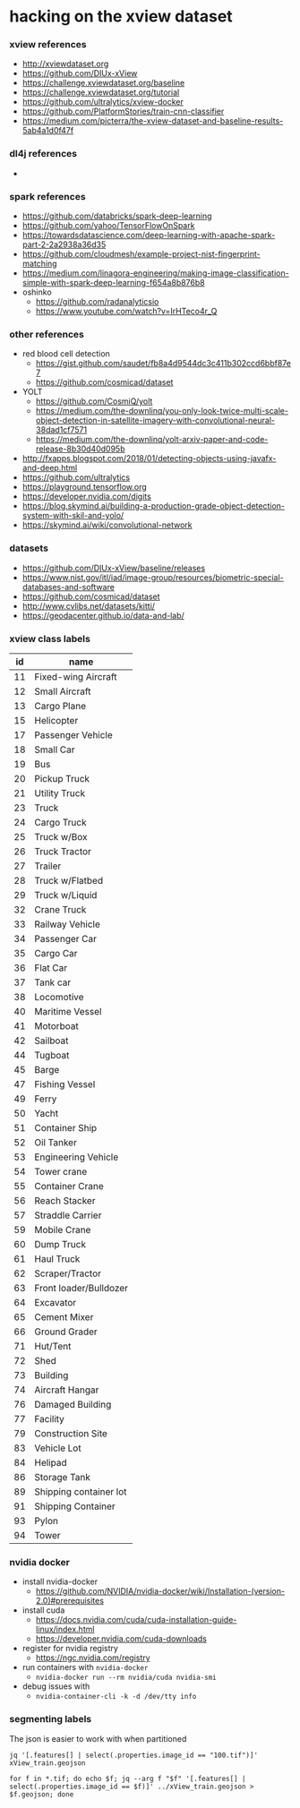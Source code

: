 hacking on the xview dataset
===


### xview references
- http://xviewdataset.org
- https://github.com/DIUx-xView
- https://challenge.xviewdataset.org/baseline
- https://challenge.xviewdataset.org/tutorial
- https://github.com/ultralytics/xview-docker
- https://github.com/PlatformStories/train-cnn-classifier
- https://medium.com/picterra/the-xview-dataset-and-baseline-results-5ab4a1d0f47f

### dl4j references
- 

### spark references
- https://github.com/databricks/spark-deep-learning
- https://github.com/yahoo/TensorFlowOnSpark
- https://towardsdatascience.com/deep-learning-with-apache-spark-part-2-2a2938a36d35
- https://github.com/cloudmesh/example-project-nist-fingerprint-matching
- https://medium.com/linagora-engineering/making-image-classification-simple-with-spark-deep-learning-f654a8b876b8
- oshinko
  - https://github.com/radanalyticsio
  - https://www.youtube.com/watch?v=IrHTeco4r_Q

### other references
- red blood cell detection
  - https://gist.github.com/saudet/fb8a4d9544dc3c411b302ccd6bbf87e7
  - https://github.com/cosmicad/dataset
- YOLT
  - https://github.com/CosmiQ/yolt
  - https://medium.com/the-downlinq/you-only-look-twice-multi-scale-object-detection-in-satellite-imagery-with-convolutional-neural-38dad1cf7571
  - https://medium.com/the-downlinq/yolt-arxiv-paper-and-code-release-8b30d40d095b
- http://fxapps.blogspot.com/2018/01/detecting-objects-using-javafx-and-deep.html
- https://github.com/ultralytics
- https://playground.tensorflow.org
- https://developer.nvidia.com/digits
- https://blog.skymind.ai/building-a-production-grade-object-detection-system-with-skil-and-yolo/
- https://skymind.ai/wiki/convolutional-network

### datasets
- https://github.com/DIUx-xView/baseline/releases
- https://www.nist.gov/itl/iad/image-group/resources/biometric-special-databases-and-software
- https://github.com/cosmicad/dataset
- http://www.cvlibs.net/datasets/kitti/
- https://geodacenter.github.io/data-and-lab/

### xview class labels

|id|name|
|---|---|
|11|Fixed-wing Aircraft|
|12|Small Aircraft|
|13|Cargo Plane|
|15|Helicopter|
|17|Passenger Vehicle|
|18|Small Car|
|19|Bus|
|20|Pickup Truck|
|21|Utility Truck|
|23|Truck|
|24|Cargo Truck|
|25|Truck w/Box|
|26|Truck Tractor|
|27|Trailer|
|28|Truck w/Flatbed|
|29|Truck w/Liquid|
|32|Crane Truck|
|33|Railway Vehicle|
|34|Passenger Car|
|35|Cargo Car|
|36|Flat Car|
|37|Tank car|
|38|Locomotive|
|40|Maritime Vessel|
|41|Motorboat|
|42|Sailboat|
|44|Tugboat|
|45|Barge|
|47|Fishing Vessel|
|49|Ferry|
|50|Yacht|
|51|Container Ship|
|52|Oil Tanker|
|53|Engineering Vehicle|
|54|Tower crane|
|55|Container Crane|
|56|Reach Stacker|
|57|Straddle Carrier|
|59|Mobile Crane|
|60|Dump Truck|
|61|Haul Truck|
|62|Scraper/Tractor|
|63|Front loader/Bulldozer|
|64|Excavator|
|65|Cement Mixer|
|66|Ground Grader|
|71|Hut/Tent|
|72|Shed|
|73|Building|
|74|Aircraft Hangar|
|76|Damaged Building|
|77|Facility|
|79|Construction Site|
|83|Vehicle Lot|
|84|Helipad|
|86|Storage Tank|
|89|Shipping container lot|
|91|Shipping Container|
|93|Pylon|
|94|Tower|

### nvidia docker
- install nvidia-docker
  - https://github.com/NVIDIA/nvidia-docker/wiki/Installation-(version-2.0)#prerequisites
- install cuda
  - https://docs.nvidia.com/cuda/cuda-installation-guide-linux/index.html
  - https://developer.nvidia.com/cuda-downloads
- register for nvidia registry
  - https://ngc.nvidia.com/registry
- run containers with `nvidia-docker`
  - `nvidia-docker run --rm nvidia/cuda nvidia-smi`
- debug issues with
  - `nvidia-container-cli -k -d /dev/tty info`

### segmenting labels

The json is easier to work with when partitioned

`jq '[.features[] | select(.properties.image_id == "100.tif")]' xView_train.geojson`

`for f in *.tif; do echo $f; jq --arg f "$f" '[.features[] | select(.properties.image_id == $f)]' ../xView_train.geojson > $f.geojson; done`

